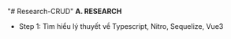 "# Research-CRUD" 
**A. RESEARCH**
- Step 1: Tìm hiểu lý thuyết về Typescript, Nitro, Sequelize, Vue3
